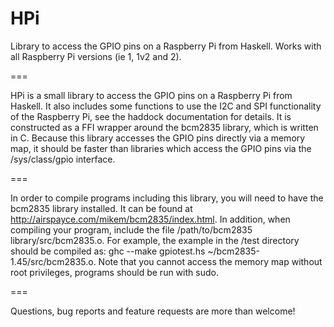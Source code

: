 HPi
===

Library to access the GPIO pins on a Raspberry Pi from Haskell. Works with all Raspberry Pi versions (ie 1, 1v2 and 2).

===

HPi is a small library to access the GPIO pins on a Raspberry Pi from Haskell. It also includes some functions to use the I2C and SPI functionality of the Raspberry Pi, see the haddock documentation for details. It is constructed as a FFI wrapper around the bcm2835 library, which is written in C. Because this library accesses the GPIO pins directly via a memory map, it should be faster than libraries which access the GPIO pins via the /sys/class/gpio interface.

===

In order to compile programs including this library, you will need to have the bcm2835 library installed. It can be found at http://airspayce.com/mikem/bcm2835/index.html. In addition, when compiling your program, include the file /path/to/bcm2835 library/src/bcm2835.o. For example, the example in the /test directory should be compiled as: ghc --make gpiotest.hs ~/bcm2835-1.45/src/bcm2835.o. Note that you cannot access the memory map without root privileges, programs should be run with sudo.

===

Questions, bug reports and feature requests are more than welcome!
